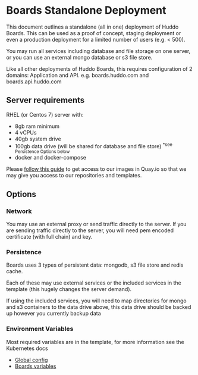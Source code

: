 # Boards Standalone Deployment

This document outlines a standalone (all in one) deployment of Huddo Boards. This can be used as a proof of concept, staging deployment or even a production deployment for a limited number of users (e.g. &lt; 500).

You may run all services including database and file storage on one server, or you can use an external mongo database or s3 file store.

Like all other deployments of Huddo Boards, this requires configuration of 2 domains: Application and API. e.g. boards.huddo.com and boards.api.huddo.com

## Server requirements

RHEL (or Centos 7) server with:

- 8gb ram minimum
- 4 vCPUs
- 40gb system drive
- 100gb data drive (will be shared for database and file store) <sup>*see Persistence Options below</sup>
- docker and docker-compose

Please [follow this guide](images.md) to get access to our images in Quay.io so that we may give you access to our repositories and templates.

## Options

### Network

You may use an external proxy or send traffic directly to the server. If you are sending traffic directly to the server, you will need pem encoded certificate (with full chain) and key.

### Persistence

Boards uses 3 types of persistent data: mongodb, s3 file store and redis cache.

Each of these may use external services or the included services in the template (this hugely changes the server demand).

If using the included services, you will need to map directories for mongo and s3 containers to the data drive above, this data drive should be backed up however you currently backup data

### Environment Variables

Most required variables are in the template, for more information see the Kubernetes docs 

 - [Global config](kubernetes/index.md#update-config-file)
 - [Boards variables](env/common.md)
